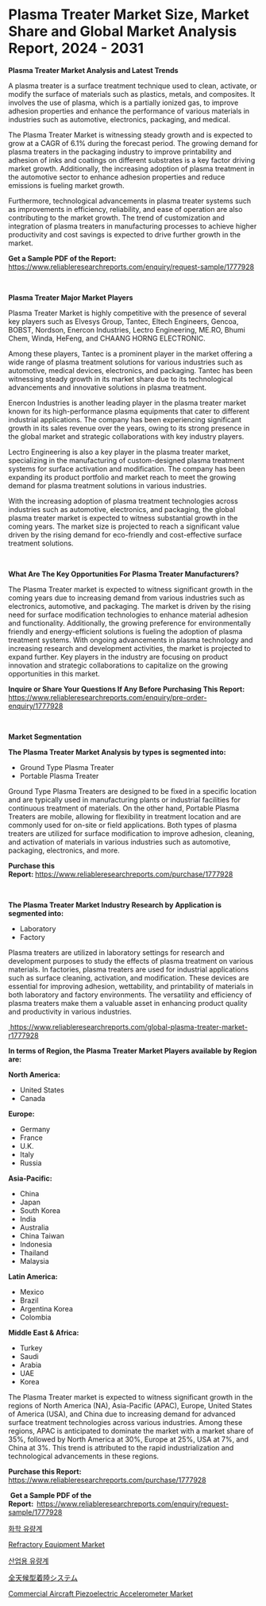 <p><h1>Plasma Treater Market Size, Market Share and Global Market Analysis Report, 2024 - 2031</h1></p><p><strong>Plasma Treater Market Analysis and Latest Trends</strong></p>
<p><p>A plasma treater is a surface treatment technique used to clean, activate, or modify the surface of materials such as plastics, metals, and composites. It involves the use of plasma, which is a partially ionized gas, to improve adhesion properties and enhance the performance of various materials in industries such as automotive, electronics, packaging, and medical.</p><p>The Plasma Treater Market is witnessing steady growth and is expected to grow at a CAGR of 6.1% during the forecast period. The growing demand for plasma treaters in the packaging industry to improve printability and adhesion of inks and coatings on different substrates is a key factor driving market growth. Additionally, the increasing adoption of plasma treatment in the automotive sector to enhance adhesion properties and reduce emissions is fueling market growth.</p><p>Furthermore, technological advancements in plasma treater systems such as improvements in efficiency, reliability, and ease of operation are also contributing to the market growth. The trend of customization and integration of plasma treaters in manufacturing processes to achieve higher productivity and cost savings is expected to drive further growth in the market.</p></p>
<p><strong>Get a Sample PDF of the Report:&nbsp;</strong> <a href="https://www.reliableresearchreports.com/enquiry/request-sample/1777928">https://www.reliableresearchreports.com/enquiry/request-sample/1777928</a></p>
<p>&nbsp;</p>
<p><strong>Plasma Treater Major Market Players</strong></p>
<p><p>Plasma Treater Market is highly competitive with the presence of several key players such as Elvesys Group, Tantec, Eltech Engineers, Gencoa, BOBST, Nordson, Enercon Industries, Lectro Engineering, ME.RO, Bhumi Chem, Winda, HeFeng, and CHAANG HORNG ELECTRONIC. </p><p>Among these players, Tantec is a prominent player in the market offering a wide range of plasma treatment solutions for various industries such as automotive, medical devices, electronics, and packaging. Tantec has been witnessing steady growth in its market share due to its technological advancements and innovative solutions in plasma treatment.</p><p>Enercon Industries is another leading player in the plasma treater market known for its high-performance plasma equipments that cater to different industrial applications. The company has been experiencing significant growth in its sales revenue over the years, owing to its strong presence in the global market and strategic collaborations with key industry players.</p><p>Lectro Engineering is also a key player in the plasma treater market, specializing in the manufacturing of custom-designed plasma treatment systems for surface activation and modification. The company has been expanding its product portfolio and market reach to meet the growing demand for plasma treatment solutions in various industries.</p><p>With the increasing adoption of plasma treatment technologies across industries such as automotive, electronics, and packaging, the global plasma treater market is expected to witness substantial growth in the coming years. The market size is projected to reach a significant value driven by the rising demand for eco-friendly and cost-effective surface treatment solutions.</p></p>
<p>&nbsp;</p>
<p><strong>What Are The Key Opportunities For Plasma Treater Manufacturers?</strong></p>
<p><p>The Plasma Treater market is expected to witness significant growth in the coming years due to increasing demand from various industries such as electronics, automotive, and packaging. The market is driven by the rising need for surface modification technologies to enhance material adhesion and functionality. Additionally, the growing preference for environmentally friendly and energy-efficient solutions is fueling the adoption of plasma treatment systems. With ongoing advancements in plasma technology and increasing research and development activities, the market is projected to expand further. Key players in the industry are focusing on product innovation and strategic collaborations to capitalize on the growing opportunities in this market.</p></p>
<p><strong>Inquire or Share Your Questions If Any Before Purchasing This Report:</strong> <a href="https://www.reliableresearchreports.com/enquiry/pre-order-enquiry/1777928">https://www.reliableresearchreports.com/enquiry/pre-order-enquiry/1777928</a></p>
<p>&nbsp;</p>
<p><strong>Market Segmentation</strong></p>
<p><strong>The Plasma Treater Market Analysis by types is segmented into:</strong></p>
<p><ul><li>Ground Type Plasma Treater</li><li>Portable Plasma Treater</li></ul></p>
<p><p>Ground Type Plasma Treaters are designed to be fixed in a specific location and are typically used in manufacturing plants or industrial facilities for continuous treatment of materials. On the other hand, Portable Plasma Treaters are mobile, allowing for flexibility in treatment location and are commonly used for on-site or field applications. Both types of plasma treaters are utilized for surface modification to improve adhesion, cleaning, and activation of materials in various industries such as automotive, packaging, electronics, and more.</p></p>
<p><strong>Purchase this Report:&nbsp;</strong><a href="https://www.reliableresearchreports.com/purchase/1777928">https://www.reliableresearchreports.com/purchase/1777928</a></p>
<p>&nbsp;</p>
<p><strong>The Plasma Treater Market Industry Research by Application is segmented into:</strong></p>
<p><ul><li>Laboratory</li><li>Factory</li></ul></p>
<p><p>Plasma treaters are utilized in laboratory settings for research and development purposes to study the effects of plasma treatment on various materials. In factories, plasma treaters are used for industrial applications such as surface cleaning, activation, and modification. These devices are essential for improving adhesion, wettability, and printability of materials in both laboratory and factory environments. The versatility and efficiency of plasma treaters make them a valuable asset in enhancing product quality and productivity in various industries.</p></p>
<p><a href="https://www.reliableresearchreports.com/global-plasma-treater-market-r1777928">&nbsp;https://www.reliableresearchreports.com/global-plasma-treater-market-r1777928</a></p>
<p><strong>In terms of Region, the Plasma Treater Market Players available by Region are:</strong></p>
<p>
    <p> <strong> North America: </strong>
        <ul>
            <li>United States</li>
            <li>Canada</li>
        </ul>
        </p> 
    <p> <strong> Europe: </strong>
        <ul>
            <li>Germany</li>
            <li>France</li>
            <li>U.K.</li>
            <li>Italy</li>
            <li>Russia</li>
        </ul>
        </p> 
    <p> <strong> Asia-Pacific: </strong>
        <ul>
            <li>China</li>
            <li>Japan</li>
            <li>South Korea</li>
            <li>India</li>
            <li>Australia</li>
            <li>China Taiwan</li>
            <li>Indonesia</li>
            <li>Thailand</li>
            <li>Malaysia</li>
        </ul>
        </p> 
    <p> <strong> Latin America: </strong>
        <ul>
            <li>Mexico</li>
            <li>Brazil</li>
            <li>Argentina Korea</li>
            <li>Colombia</li>
        </ul>
        </p> 
    <p> <strong> Middle East & Africa: </strong>
        <ul>
            <li>Turkey</li>
            <li>Saudi</li>
            <li>Arabia</li>
            <li>UAE</li>
            <li>Korea</li>
        </ul>
    </p>
    </p>
<p><p>The Plasma Treater market is expected to witness significant growth in the regions of North America (NA), Asia-Pacific (APAC), Europe, United States of America (USA), and China due to increasing demand for advanced surface treatment technologies across various industries. Among these regions, APAC is anticipated to dominate the market with a market share of 35%, followed by North America at 30%, Europe at 25%, USA at 7%, and China at 3%. This trend is attributed to the rapid industrialization and technological advancements in these regions.</p></p>
<p><strong>Purchase this Report: </strong><a href="https://www.reliableresearchreports.com/purchase/1777928">https://www.reliableresearchreports.com/purchase/1777928</a></p>
<p>&nbsp;<strong>Get a Sample PDF of the Report:&nbsp;&nbsp;</strong><a href="https://www.reliableresearchreports.com/enquiry/request-sample/1777928">https://www.reliableresearchreports.com/enquiry/request-sample/1777928</a></p>
<p><strong></strong></p>
<p><p><a href="https://github.com/mduzzalmduzzal601/Market-Research-Report-List-1/blob/main/8691261166219.md">화학 유량계</a></p><p><a href="https://github.com/LaceyZemlak1/Market-Research-Report-List-1/blob/main/refractory-equipment-market.md">Refractory Equipment Market</a></p><p><a href="https://github.com/rick7624/Market-Research-Report-List-2/blob/main/1065330166218.md">산업용 유량계</a></p><p><a href="https://github.com/marbadji/Market-Research-Report-List-2/blob/main/9721134155576.md">全天候型着陸システム</a></p><p><a href="https://github.com/MyrtisWest1/Market-Research-Report-List-1/blob/main/commercial-aircraft-piezoelectric-accelerometer-market.md">Commercial Aircraft Piezoelectric Accelerometer Market</a></p></p>